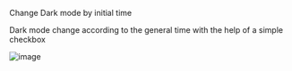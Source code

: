 
Change Dark mode by initial time 

Dark mode change according to the general time with the help of a simple checkbox


![image](https://github.com/alifurkankurtoglu/darkmode/assets/98460384/26270eee-2de7-44a3-80b6-ab773cf2adcb)
